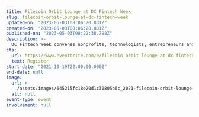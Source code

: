 ```yaml
---
title: Filecoin Orbit Lounge at DC Fintech Week
slug: filecoin-orbit-lounge-at-dc-fintech-week
updated-on: "2023-05-03T08:06:20.831Z"
created-on: "2023-05-03T08:06:20.831Z"
published-on: "2023-05-03T08:22:38.798Z"
description: >-
  DC Fintech Week convenes nonprofits, technologists, entrepreneurs and regulators to discuss emerging policy issues
cta:
  url: https://www.eventbrite.com/e/filecoin-orbit-lounge-at-dc-fintech-week-tickets-182039955407
  text: Register
start-date: "2021-10-19T22:00:00.000Z"
end-date: null
image:
  url: >-
    /assets/images/645215fc18e20d1c30805b6c_2021-filecoin-orbit-lounge-event.png
  alt: null
event-type: event
involvement: null
---
```

